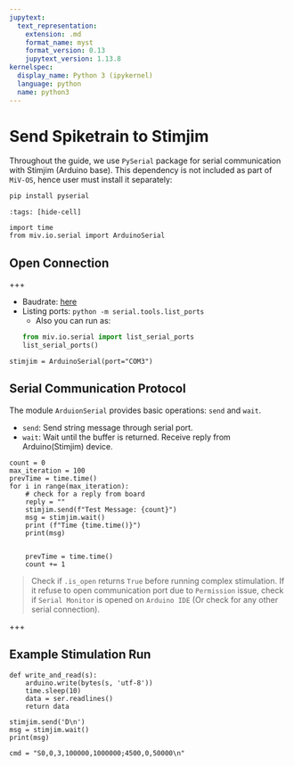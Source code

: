 ```yaml
---
jupytext:
  text_representation:
    extension: .md
    format_name: myst
    format_version: 0.13
    jupytext_version: 1.13.8
kernelspec:
  display_name: Python 3 (ipykernel)
  language: python
  name: python3
---
```


# Send Spiketrain to Stimjim


Throughout the guide, we use `PySerial` package for serial communication with Stimjim (Arduino base).
This dependency is not included as part of `MiV-OS`, hence user must install it separately:
```bash
pip install pyserial
```

```{code-cell} ipython3
:tags: [hide-cell]

import time
from miv.io.serial import ArduinoSerial
```

## Open Connection

+++

- Baudrate: [here](https://bitbucket.org/natecermak/stimjim/src/c23d98eb90725888241dedc7cab83cacd2bb288e/stimjimPulser/stimjimPulser.ino#lines-246)
- Listing ports: `python -m serial.tools.list_ports`
  - Also you can run as:
  ```py
  from miv.io.serial import list_serial_ports
  list_serial_ports()
  ```

```{code-cell} ipython3
stimjim = ArduinoSerial(port="COM3")
```

## Serial Communication Protocol

The module `ArduionSerial` provides basic operations: `send` and `wait`.
- `send`: Send string message through serial port.
- `wait`: Wait until the buffer is returned. Receive reply from Arduino(Stimjim) device.

```{code-cell} ipython3
count = 0
max_iteration = 100
prevTime = time.time()
for i in range(max_iteration):
    # check for a reply from board
    reply = ""
    stimjim.send(f"Test Message: {count}")
    msg = stimjim.wait()
    print (f"Time {time.time()}")
    print(msg)


    prevTime = time.time()
    count += 1
```

> Check if `.is_open` returns `True` before running complex stimulation.
> If it refuse to open communication port due to `Permission` issue, check if `Serial Monitor` is opened on `Arduino IDE` (Or check for any other serial connection).

+++

## Example Stimulation Run

```{code-cell} ipython3
def write_and_read(s):
    arduino.write(bytes(s, 'utf-8'))
    time.sleep(10)
    data = ser.readlines()
    return data
```

```{code-cell} ipython3
stimjim.send('D\n')
msg = stimjim.wait()
print(msg)
```

```{code-cell} ipython3
cmd = "S0,0,3,100000,1000000;4500,0,50000\n"
```
